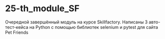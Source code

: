 # 25-th_module_SF
Очередной завершённый модуль на курсе Skillfactory.
Написаны 3 авто-тест-кейса на Python с помощью библиотек
selenium и pytest для сайта <a img scr="https://petfriends.skillfactory.ru/">Pet Friends</a>
